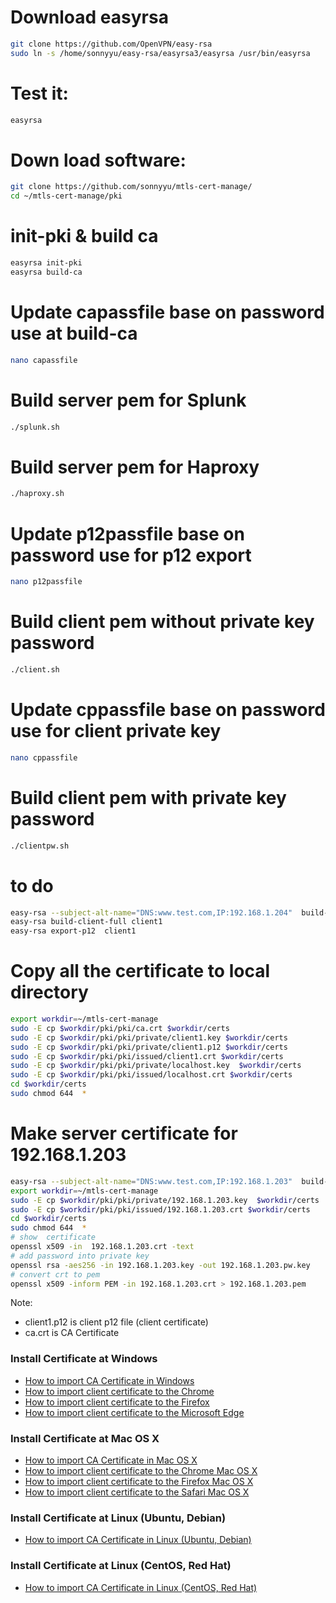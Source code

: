 # Download easyrsa
```bash
git clone https://github.com/OpenVPN/easy-rsa
sudo ln -s /home/sonnyyu/easy-rsa/easyrsa3/easyrsa /usr/bin/easyrsa
```
# Test it:
```bash
easyrsa
```
# Down load software:
```bash
git clone https://github.com/sonnyyu/mtls-cert-manage/
cd ~/mtls-cert-manage/pki
```
# init-pki & build ca
```bash
easyrsa init-pki
easyrsa build-ca
```
# Update capassfile base on password use at build-ca
```bash
nano capassfile
```
# Build server pem for Splunk
```bash
./splunk.sh
```
# Build server pem for Haproxy
```bash
./haproxy.sh
```
# Update p12passfile base on password use for p12 export
```bash
nano p12passfile
```
# Build client pem without private key password
```bash
./client.sh
```
# Update cppassfile base on password use for client private key
```bash
nano cppassfile
```
# Build client pem with private key password
```bash
./clientpw.sh
```


# to do
```bash
easy-rsa --subject-alt-name="DNS:www.test.com,IP:192.168.1.204"  build-server-full localhost nopass
easy-rsa build-client-full client1 
easy-rsa export-p12  client1
```
# Copy all the certificate to local directory
```bash
export workdir=~/mtls-cert-manage
sudo -E cp $workdir/pki/pki/ca.crt $workdir/certs 
sudo -E cp $workdir/pki/pki/private/client1.key $workdir/certs
sudo -E cp $workdir/pki/pki/private/client1.p12 $workdir/certs
sudo -E cp $workdir/pki/pki/issued/client1.crt $workdir/certs
sudo -E cp $workdir/pki/pki/private/localhost.key  $workdir/certs
sudo -E cp $workdir/pki/pki/issued/localhost.crt $workdir/certs
cd $workdir/certs
sudo chmod 644  *
```
# Make server certificate for 192.168.1.203
```bash
easy-rsa --subject-alt-name="DNS:www.test.com,IP:192.168.1.203"  build-server-full 192.168.1.203 nopass
export workdir=~/mtls-cert-manage
sudo -E cp $workdir/pki/pki/private/192.168.1.203.key  $workdir/certs
sudo -E cp $workdir/pki/pki/issued/192.168.1.203.crt $workdir/certs
cd $workdir/certs
sudo chmod 644  *
# show  certificate
openssl x509 -in  192.168.1.203.crt -text
# add password into private key
openssl rsa -aes256 -in 192.168.1.203.key -out 192.168.1.203.pw.key
# convert crt to pem
openssl x509 -inform PEM -in 192.168.1.203.crt > 192.168.1.203.pem
```
Note: 
- client1.p12 is client p12 file (client certificate)
- ca.crt is CA Certificate 

### Install Certificate at Windows

- [How to import CA Certificate in Windows](https://community.spiceworks.com/how_to/1839-installing-self-signed-ca-certificate-in-windows)
- [How to import client certificate to the Chrome](https://www.wipo.int/pct-safe/en/support/cert_import_backup_chrome.html)
- [How to import client certificate to the Firefox](https://doc.primekey.com/ejbca-cloud/ejbca-cloud-aws/quick-start-guide/import-certificate-to-mozilla-firefox)
- [How to import client certificate to the Microsoft Edge](https://www.wipo.int/pct-safe/en/support/cert_import_backup_edge.html)

### Install Certificate at Mac OS X

- [How to import CA Certificate in Mac OS X](https://www.eduhk.hk/ocio/content/faq-how-add-root-certificate-mac-os-x)
- [How to import client certificate to the Chrome Mac OS X](https://www.comodo.com/support/products/authentication_certs/setup/mac_chrome.php)
- [How to import client certificate to the Firefox Mac OS X](https://www.digicert.com/kb/ssl-support/personal-ids/import-into-firefox-mac.htm)
- [How to import client certificate to the Safari Mac OS X](https://www.digicert.com/kb/ssl-support/p12-import-export-mac-server.htm)

### Install Certificate at Linux (Ubuntu, Debian)
- [How to import CA Certificate in Linux (Ubuntu, Debian)](https://ubuntu.com/server/docs/security-trust-store)

### Install Certificate at Linux (CentOS, Red Hat)
- [How to import CA Certificate in Linux (CentOS, Red Hat)](https://it.megocollector.com/tips-and-tricks/add-root-certificates-to-a-centos-linux-server/)

